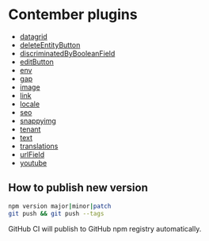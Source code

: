 # Contember plugins

- [datagrid](src/datagrid/README.md)
- [deleteEntityButton](src/deleteEntityButton/README.md)
- [discriminatedByBooleanField](src/discriminatedByBooleanField/README.md)
- [editButton](src/editButton/README.md)
- [env](src/env/README.md)
- [gap](src/gap/README.md)
- [image](src/image/README.md)
- [link](src/link/README.md)
- [locale](src/locale/README.md)
- [seo](src/seo/README.md)
- [snappyimg](src/snappyimg/README.md)
- [tenant](src/tenant/README.md)
- [text](src/text/README.md)
- [translations](src/translations/README.md)
- [urlField](src/urlField/README.md)
- [youtube](src/youtube/README.md)

## How to publish new version

```sh
npm version major|minor|patch
git push && git push --tags
```

GitHub CI will publish to GitHub npm registry automatically.
